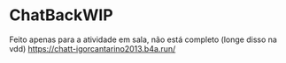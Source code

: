 # ChatBackWIP
Feito apenas para a atividade em sala, não está completo (longe disso na vdd)
https://chatt-igorcantarino2013.b4a.run/
